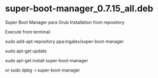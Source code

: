 # super-boot-manager_0.7.15_all.deb
Super Boot Manager para Grub
Installation from repository


Execute from terminal:


sudo add-apt-repository ppa:ingalex/super-boot-manager


sudo apt-get update


sudo apt-get install super-boot-manager

or
sudo dpkg -i super-boot-manager
